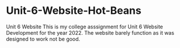 # Unit-6-Website-Hot-Beans
Unit 6 Website
This is my college asssignment for Unit 6 Website Development for the year 2022.
The website barely function as it was designed to work not be good.
